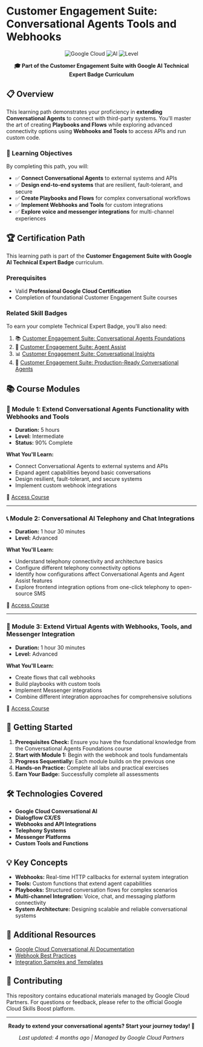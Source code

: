 # Customer Engagement Suite: Conversational Agents Tools and Webhooks

<div align="center">

![Google Cloud](https://img.shields.io/badge/Google%20Cloud-4285F4?style=for-the-badge&logo=google-cloud&logoColor=white)
![AI](https://img.shields.io/badge/AI-Conversational%20Agents-blue?style=for-the-badge)
![Level](https://img.shields.io/badge/Level-Intermediate%20to%20Advanced-orange?style=for-the-badge)

**🎓 Part of the Customer Engagement Suite with Google AI Technical Expert Badge Curriculum**

</div>

## 📋 Overview

This learning path demonstrates your proficiency in **extending Conversational Agents** to connect with third-party systems. You'll master the art of creating **Playbooks and Flows** while exploring advanced connectivity options using **Webhooks and Tools** to access APIs and run custom code.

### 🎯 Learning Objectives

By completing this path, you will:

- ✅ **Connect Conversational Agents** to external systems and APIs
- ✅ **Design end-to-end systems** that are resilient, fault-tolerant, and secure
- ✅ **Create Playbooks and Flows** for complex conversational workflows
- ✅ **Implement Webhooks and Tools** for custom integrations
- ✅ **Explore voice and messenger integrations** for multi-channel experiences

## 🏆 Certification Path

This learning path is part of the **Customer Engagement Suite with Google AI Technical Expert Badge** curriculum.

### Prerequisites
- Valid **Professional Google Cloud Certification**
- Completion of foundational Customer Engagement Suite courses

### Related Skill Badges
To earn your complete Technical Expert Badge, you'll also need:

1. 📚 [Customer Engagement Suite: Conversational Agents Foundations](../Conversational%20Agents%20Foundations/)
2. 🤖 [Customer Engagement Suite: Agent Assist](#)
3. 📊 [Customer Engagement Suite: Conversational Insights](#)
4. 🚀 [Customer Engagement Suite: Production-Ready Conversational Agents](../Customer%20Engagement%20Suite:%20Production-Ready%20Conversational%20Agents/)

## 📚 Course Modules

### 🔧 Module 1: Extend Conversational Agents Functionality with Webhooks and Tools
- **Duration:** 5 hours
- **Level:** Intermediate
- **Status:** 90% Complete

**What You'll Learn:**
- Connect Conversational Agents to external systems and APIs
- Expand agent capabilities beyond basic conversations
- Design resilient, fault-tolerant, and secure systems
- Implement custom webhook integrations

🔗 [Access Course](https://partner.cloudskillsboost.google/paths/2306/course_sessions/27206852/quizzes/541273)

---

### 📞 Module 2: Conversational AI Telephony and Chat Integrations
- **Duration:** 1 hour 30 minutes
- **Level:** Advanced

**What You'll Learn:**
- Understand telephony connectivity and architecture basics
- Configure different telephony connectivity options
- Identify how configurations affect Conversational Agents and Agent Assist features
- Explore frontend integration options from one-click telephony to open-source SMS

🔗 [Access Course](https://partner.cloudskillsboost.google/paths/2306/course_templates/1013)

---

### 🔗 Module 3: Extend Virtual Agents with Webhooks, Tools, and Messenger Integration
- **Duration:** 1 hour 30 minutes
- **Level:** Advanced

**What You'll Learn:**
- Create flows that call webhooks
- Build playbooks with custom tools
- Implement Messenger integrations
- Combine different integration approaches for comprehensive solutions

🔗 [Access Course](https://partner.cloudskillsboost.google/paths/2306/course_templates/1278)

## 🚀 Getting Started

1. **Prerequisites Check:** Ensure you have the foundational knowledge from the Conversational Agents Foundations course
2. **Start with Module 1:** Begin with the webhook and tools fundamentals
3. **Progress Sequentially:** Each module builds on the previous one
4. **Hands-on Practice:** Complete all labs and practical exercises
5. **Earn Your Badge:** Successfully complete all assessments

## 🛠️ Technologies Covered

- **Google Cloud Conversational AI**
- **Dialogflow CX/ES**
- **Webhooks and API Integrations**
- **Telephony Systems**
- **Messenger Platforms**
- **Custom Tools and Functions**

## 💡 Key Concepts

- **Webhooks:** Real-time HTTP callbacks for external system integration
- **Tools:** Custom functions that extend agent capabilities
- **Playbooks:** Structured conversation flows for complex scenarios
- **Multi-channel Integration:** Voice, chat, and messaging platform connectivity
- **System Architecture:** Designing scalable and reliable conversational systems

## 📝 Additional Resources

- [Google Cloud Conversational AI Documentation](https://cloud.google.com/dialogflow)
- [Webhook Best Practices](https://cloud.google.com/dialogflow/es/docs/fulfillment-webhook)
- [Integration Samples and Templates](#)

## 🤝 Contributing

This repository contains educational materials managed by Google Cloud Partners. For questions or feedback, please refer to the official Google Cloud Skills Boost platform.

---

<div align="center">

**Ready to extend your conversational agents? Start your journey today! 🚀**

*Last updated: 4 months ago | Managed by Google Cloud Partners*

</div>

